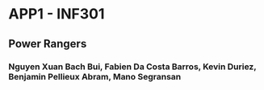 # APP1 - INF301
## Power Rangers
###  Nguyen Xuan Bach Bui, Fabien Da Costa Barros, Kevin Duriez, Benjamin Pellieux Abram, Mano Segransan	

